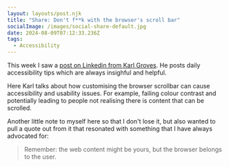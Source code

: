 ```yaml
---
layout: layouts/post.njk
title: "Share: Don't f**k with the browser's scroll bar"
socialImage: /images/social-share-default.jpg
date: 2024-08-09T07:12:33.236Z
tags:
  - Accessibility
---
```

This week I saw a [post on Linkedin from Karl Groves](https://www.linkedin.com/feed/update/urn:li:activity:7226572726415601664/). He posts daily accessibility tips which are always insighful and helpful.

Here Karl talks about how customising the browser scrollbar can cause accessibility and usability issues. For example, failing colour contrast and potentially leading to people not realising there is content that can be scrolled.

Another little note to myself here so that I don't lose it, but also wanted to pull a quote out from it that resonated with something that I have always advocated for:

> Remember: the web content might be yours, but the browser belongs to the user.